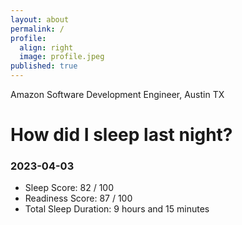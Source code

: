 ```yaml
---
layout: about
permalink: /
profile:
  align: right
  image: profile.jpeg
published: true
---
```


Amazon Software Development Engineer, Austin TX

# How did I sleep last night? 
### 2023-04-03
- Sleep Score: 82 / 100
- Readiness Score: 87 / 100 
- Total Sleep Duration: 9 hours and 15 minutes
